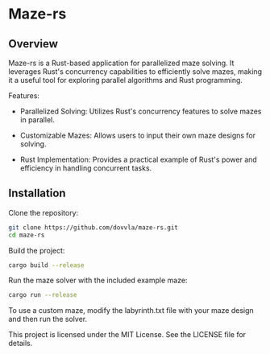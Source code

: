 
# Maze-rs

## Overview

Maze-rs is a Rust-based application for parallelized maze solving. It leverages Rust's concurrency capabilities to efficiently solve mazes, making it a useful tool for exploring parallel algorithms and Rust programming.

Features:

- Parallelized Solving: Utilizes Rust's concurrency features to solve mazes in parallel.
    
- Customizable Mazes: Allows users to input their own maze designs for solving.
    
- Rust Implementation: Provides a practical example of Rust's power and efficiency in handling concurrent tasks.

## Installation

Clone the repository:

```sh
git clone https://github.com/dovvla/maze-rs.git
cd maze-rs
```

Build the project:

```sh
cargo build --release
```
Run the maze solver with the included example maze:
```sh
cargo run --release
```
To use a custom maze, modify the labyrinth.txt file with your maze design and then run the solver.

This project is licensed under the MIT License. See the LICENSE file for details.
